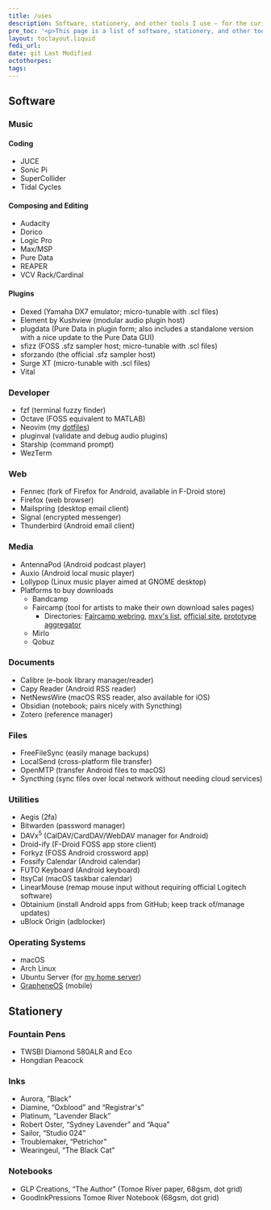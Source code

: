 ```yaml
---
title: /uses
description: Software, stationery, and other tools I use — for the curious, and for those looking for recommendations.
pre_toc: '<p>This page is a list of software, stationery, and other tools I use — for the curious, and for those looking for recommendations.</p> <p>A “/uses” or “/using” <a href="https://slashpages.net/">slash page</a> is <a href="https://indieweb.org/using">a popular way among IndieWeb people of sharing this information</a>.</p>'
layout: toclayout.liquid
fedi_url:
date: git Last Modified
octothorpes:
tags:
---
```


<link rel="stylesheet" type="text/css" href="/styles/onecolumn.css" />

## Software

### Music

#### Coding

- JUCE
- Sonic Pi
- SuperCollider
- Tidal Cycles

#### Composing and Editing

- Audacity
- Dorico
- Logic Pro
- Max/MSP
- Pure Data
- REAPER
- VCV Rack/Cardinal

<!-- #### Microtonal -->
<!---->
<!-- - [Scala](https://www.huygens-fokker.org/scala/) by Huygens-Fokker (unrelated to the programming language; this is a tool for generating .scl tuning files) -->

#### Plugins

- Dexed (Yamaha DX7 emulator; micro-tunable with .scl files)
- Element by Kushview (modular audio plugin host)
- plugdata (Pure Data in plugin form; also includes a standalone version with a nice update to the Pure Data GUI)
- sfizz (FOSS .sfz sampler host; micro-tunable with .scl files)
- sforzando (the official .sfz sampler host)
- Surge XT (micro-tunable with .scl files)
- Vital

### Developer

- fzf (terminal fuzzy finder)
- Octave (FOSS equivalent to MATLAB)
- Neovim (my [dotfiles](https://github.com/reillypascal/kickstart.nvim))
- pluginval (validate and debug audio plugins)
- Starship (command prompt)
- WezTerm
  <!-- - Xcode -->
  <!-- - VSCodium (VS Code fork with alternative extension repository and no proprietary Microsoft components) -->

### Web

- Fennec (fork of Firefox for Android, available in F-Droid store)
- Firefox (web browser)
- Mailspring (desktop email client)
- Signal (encrypted messenger)
- Thunderbird (Android email client)

### Media

- AntennaPod (Android podcast player)
- Auxio (Android local music player)
- Lollypop (Linux music player aimed at GNOME desktop)
- Platforms to buy downloads
  - Bandcamp
  - Faircamp (tool for artists to make their own download sales pages)
    - Directories: [Faircamp webring](https://faircamp.webr.ing/), [mxv's list](https://maxvolu.me/faircamp-sites), [official site](https://simonrepp.com/faircamp/), [prototype aggregator](https://ten-thousand-sounds.com/)
  - Mirlo
  - Qobuz

### Documents

- Calibre (e-book library manager/reader)
- Capy Reader (Android RSS reader)
- NetNewsWire (macOS RSS reader, also available for iOS)
- Obsidian (notebook; pairs nicely with Syncthing)
- Zotero (reference manager)

### Files

- FreeFileSync (easily manage backups)
- LocalSend (cross-platform file transfer)
- OpenMTP (transfer Android files to macOS)
- Syncthing (sync files over local network without needing cloud services)

### Utilities

- Aegis (2fa)
- Bitwarden (password manager)
- DAVx<sup>5</sup> (CalDAV/CardDAV/WebDAV manager for Android)
- Droid-ify (F-Droid FOSS app store client)
- Forkyz (FOSS Android crossword app)
- Fossify Calendar (Android calendar)
- FUTO Keyboard (Android keyboard)
- ItsyCal (macOS taskbar calendar)
- LinearMouse (remap mouse input without requiring official Logitech software)
- Obtainium (install Android apps from GitHub; keep track of/manage updates)
- uBlock Origin (adblocker)

### Operating Systems

- macOS
- Arch Linux
- Ubuntu Server (for [my home server](/wiki/notebook/tech-projects/tv-media-server/))
- [GrapheneOS](https://grapheneos.org/) (mobile)
    <!-- - GrapheneOS is an alternative, privacy/security-focused version of Android. The [web-based installation option](https://grapheneos.org/install/web) is extremely easy, and it's also easy to revert to stock Android. The sandboxed Google Play services make it easy to run pretty much any app you can use on stock (except NFC payment, unfortunately), or you can leave them off and have a completely Google-free experience. -->

## Stationery

### Fountain Pens

- TWSBI Diamond 580ALR and Eco
- Hongdian Peacock

### Inks

- Aurora, ”Black”
- Diamine, “Oxblood” and “Registrar's”
- Platinum, “Lavender Black”
- Robert Oster, “Sydney Lavender” and “Aqua”
- Sailor, “Studio 024”
- Troublemaker, “Petrichor”
- Wearingeul, “The Black Cat”

### Notebooks

- GLP Creations, “The Author” (Tomoe River paper, 68gsm, dot grid)
- GoodInkPressions Tomoe River Notebook (68gsm, dot grid)
